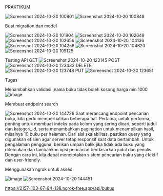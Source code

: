 PRAKTIKUM

![Screenshot 2024-10-20 100801](https://github.com/user-attachments/assets/ed3dcd59-829d-4ee0-b393-6c7c71ffb04f)
![Screenshot 2024-10-20 100848](https://github.com/user-attachments/assets/146d2972-4b1f-4182-b4b3-3a735dc48968)

Buat migration dan model


![Screenshot 2024-10-20 101904](https://github.com/user-attachments/assets/fd02c5b7-6b92-4f53-8eef-3023047727f1)
![Screenshot 2024-10-20 102649](https://github.com/user-attachments/assets/83d0784c-acbf-44c1-9d0c-7859a75aff7a)
![Screenshot 2024-10-20 102656](https://github.com/user-attachments/assets/ce2a71df-0db8-40f0-ae73-f4fd77c04c73)
![Screenshot 2024-10-20 104136](https://github.com/user-attachments/assets/cd694fda-f759-47f7-83e1-4eb21709e4a5)
![Screenshot 2024-10-20 104258](https://github.com/user-attachments/assets/ce989cfe-2eba-483b-82c0-7445821c78de)
![Screenshot 2024-10-20 104820](https://github.com/user-attachments/assets/a66239eb-526a-4231-91fb-7fc36ca27203)
![Screenshot 2024-10-20 105125](https://github.com/user-attachments/assets/cbc4f9d7-c06e-4274-8913-1d93263e37f4)

Testing API
GET
![Screenshot 2024-10-20 123145](https://github.com/user-attachments/assets/3d0b6460-fc47-42ee-b8fc-6ef5c43980ca)
POST
![Screenshot 2024-10-20 123433](https://github.com/user-attachments/assets/a09cf7fa-0c7e-4a7d-97e2-05f73d1ac611)
DELETE
![Screenshot 2024-10-20 123748](https://github.com/user-attachments/assets/1f578cb6-d6ee-4736-b76b-1b11f11365fb)
PUT
![Screenshot 2024-10-20 123651](https://github.com/user-attachments/assets/f9d936d8-cbbf-4f59-977a-47705781e5c6)

Tugas

Menambahkan validasi ,nama buku tidak boleh kosong,harga min 1000
![image](https://github.com/user-attachments/assets/80adc8ef-22b0-469b-bd02-5a89abe4464d)

Membuat endpoint search

![Screenshot 2024-10-20 144728](https://github.com/user-attachments/assets/641c7011-ebfc-476b-9f9f-9c092cec6a3b)
Saat merancang endpoint pencarian buku, kita perlu memperhatikan beberapa hal. Pertama, untuk performa, penting untuk membuat indeks pada kolom yang sering dicari, seperti judul dan kategori_id, serta menambahkan pagination untuk menampilkan hasil, misalnya 10 buku per halaman. Dari sisi skalabilitas, pastikan query yang digunakan efisien agar server tetap responsif saat data bertambah. Untuk pengalaman pengguna, berikan umpan balik jika tidak ada buku yang ditemukan dan tambahkan opsi pencarian berdasarkan judul dan penulis. Dengan cara ini, kita dapat menciptakan sistem pencarian buku yang efektif dan user-friendly.

Menggunakan ngrok untuk akses 

![image](https://github.com/user-attachments/assets/c3d62143-9810-488d-a628-7e753814f055)
![Screenshot 2024-10-20 144451](https://github.com/user-attachments/assets/9f62fd0e-62f6-4ac3-a598-412af1e8c240)

https://2157-103-67-84-138.ngrok-free.app/api/bukus

